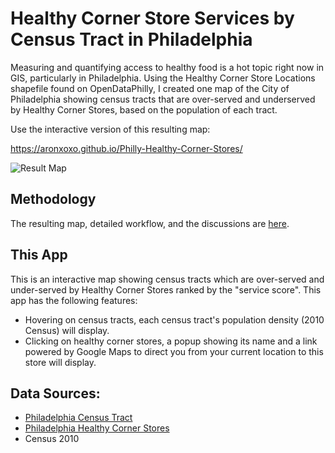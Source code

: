 # Healthy Corner Store Services by Census Tract in Philadelphia

Measuring and quantifying access to healthy food is a hot topic right now in GIS, particularly in Philadelphia. Using the Healthy Corner Store Locations shapefile found on OpenDataPhilly, I created one map of the City of Philadelphia showing census tracts that are over-served and underserved by Healthy Corner Stores, based on the population of each tract.

Use the interactive version of this resulting map:

https://aronxoxo.github.io/Philly-Healthy-Corner-Stores/

![Result Map](https://raw.githubusercontent.com/aronxoxo/Philly-Healthy-Corner-Stores/master/image/result_map.jpg "Result Map")

## Methodology
The resulting map, detailed workflow, and the discussions are [here](https://drive.google.com/file/d/0B04zd0Nhy2ymVEJXUVdBa2gzSzA/view).

## This App
This is an interactive map showing census tracts which are over-served and under-served by Healthy Corner Stores ranked by the "service score". This app has the following features:
* Hovering on census tracts, each census tract's population density (2010 Census) will display.
* Clicking on healthy corner stores, a popup showing its name and a link powered by Google Maps to direct you from your current location to this store will display.

## Data Sources:
* [Philadelphia Census Tract](https://www.opendataphilly.org/dataset/census-tracts)
* [Philadelphia Healthy Corner Stores](https://www.opendataphilly.org/dataset/healthy-corner-store-locations)
* Census 2010
